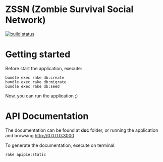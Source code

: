 ZSSN (Zombie Survival Social Network)
=====================================
[![build status](https://gitlab.com/emilio2hd/zssn/badges/master/build.svg)](https://gitlab.com/emilio2hd/zssn/commits/master)

# Getting started

Before start the application, execute:
```
bundle exec rake db:create
bundle exec rake db:migrate
bundle exec rake db:seed
```

Now, you can run the application ;)

# API Documentation
The documentation can be found at **doc** folder, or running the application and browsing http://0.0.0.0:3000

To generate the documentation, execute on terminal:
```
rake apipie:static
```